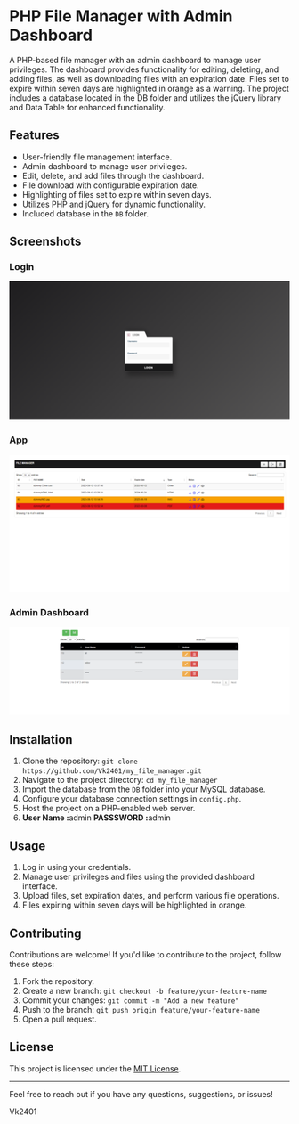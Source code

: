 # PHP File Manager with Admin Dashboard

A PHP-based file manager with an admin dashboard to manage user privileges. The dashboard provides functionality for editing, deleting, and adding files, as well as downloading files with an expiration date. Files set to expire within seven days are highlighted in orange as a warning. The project includes a database located in the DB folder and utilizes the jQuery library and Data Table for enhanced functionality.



## Features

- User-friendly file management interface.
- Admin dashboard to manage user privileges.
- Edit, delete, and add files through the dashboard.
- File download with configurable expiration date.
- Highlighting of files set to expire within seven days.
- Utilizes PHP and jQuery for dynamic functionality.
- Included database in the `DB` folder.

## Screenshots

### Login
![Login Screenshot](/Screenshots/s1.png)

### App
![App Screenshot](/Screenshots/s2.png)

### Admin Dashboard
![Admin Dashboard Screenshot](/Screenshots/s3.png)


## Installation

1. Clone the repository: `git clone https://github.com/Vk2401/my_file_manager.git`
2. Navigate to the project directory: `cd my_file_manager`
3. Import the database from the `DB` folder into your MySQL database.
4. Configure your database connection settings in `config.php`.
5. Host the project on a PHP-enabled web server.
6. <b>User Name :</b>admin <b>PASSSWORD :</b>admin

## Usage

1. Log in using your credentials.
2. Manage user privileges and files using the provided dashboard interface.
3. Upload files, set expiration dates, and perform various file operations.
4. Files expiring within seven days will be highlighted in orange.

## Contributing

Contributions are welcome! If you'd like to contribute to the project, follow these steps:

1. Fork the repository.
2. Create a new branch: `git checkout -b feature/your-feature-name`
3. Commit your changes: `git commit -m "Add a new feature"`
4. Push to the branch: `git push origin feature/your-feature-name`
5. Open a pull request.

## License

This project is licensed under the [MIT License](LICENSE).

---

Feel free to reach out if you have any questions, suggestions, or issues!

Vk2401
